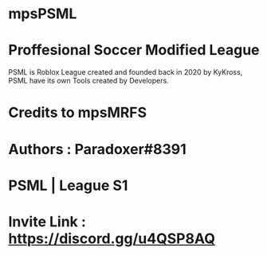 # mpsPSML

# Proffesional Soccer Modified League

PSML is Roblox League created and founded back in 2020 by KyKross, PSML have its own Tools created by Developers.

# Credits to mpsMRFS 

# Authors : Paradoxer#8391

# PSML | League S1

# Invite Link : https://discord.gg/u4QSP8AQ

